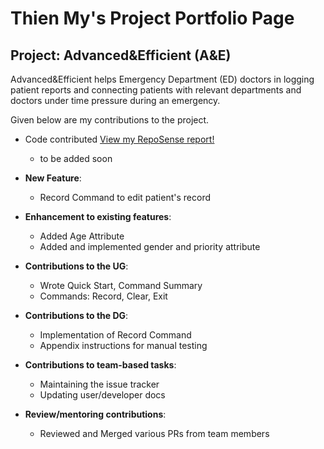 # Thien My's Project Portfolio Page

## Project: Advanced&Efficient (A&E)
Advanced&Efficient helps Emergency Department (ED) doctors in logging patient reports and connecting patients with relevant departments and doctors under time pressure during an emergency.


Given below are my contributions to the project.

* Code contributed
  [View my RepoSense report!](https://nus-cs2103-ay2324s1.github.io/tp-dashboard/?search=thienmy0&breakdown=true#/)
  * to be added soon

* **New Feature**:
  * Record Command to edit patient's record

* **Enhancement to existing features**:
  * Added Age Attribute
  * Added and implemented gender and priority attribute

* **Contributions to the UG**:
  * Wrote Quick Start, Command Summary
  * Commands: Record, Clear, Exit

* **Contributions to the DG**:
  * Implementation of Record Command
  * Appendix instructions for manual testing

* **Contributions to team-based tasks**:
  * Maintaining the issue tracker
  * Updating user/developer docs

* **Review/mentoring contributions**:
  * Reviewed and Merged various PRs from team members
